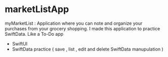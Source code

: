 # marketListApp

myMarketList : Application where you can note and organize your purchases from your grocery shopping. I made this application to practice SwiftData. Like a To-Do app
* SwiftUI
* SwiftData practice ( save , list , edit and delete SwiftData manupulation )
